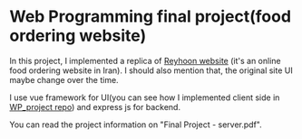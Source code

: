 # Web Programming final project(food ordering website)
In this project, I implemented a replica of [Reyhoon website](https://www.reyhoon.com/) (it's an online food ordering website in Iran). I should also mention that, the original site UI maybe change over the time.


I use vue framework for UI(you can see how I implemented client side in [WP_project repo](https://github.com/aliarjomandbigdeli/WP_project)) and express js for backend.


You can read the project information on "Final Project - server.pdf".
